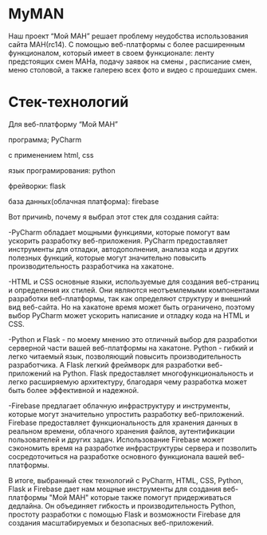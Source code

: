# MyMAN
Наш проект “Мой МАН”  решает  проблему неудобства использования сайта МАН(rc14).  С помощью веб-платформы с более расширенным функционалом,  который имеет в своем функционале: ленту предстоящих смен МАНа, подачу заявок на смены , расписание смен, меню столовой, а также галерею всех фото и видео с прошедших смен.

# Стек-технологий
Для веб-платформу “Мой МАН”

программа; PyCharm

с применением html, css 

язык програмирования: python 

фрейворки: flask

база данных(облачная платформа): firebase

Вот причинb, почему я выбрал этот стек для создания сайта:

-PyCharm обладает мощными функциями, которые помогут вам ускорить разработку веб-приложения. PyCharm предоставляет инструменты для отладки, автодополнения, анализа кода и других полезных функций, которые могут значительно повысить производительность разработчика на хакатоне.

-HTML и CSS основные языки, используемые для создания веб-страниц и определения их стилей. Они являются неотъемлемыми компонентами разработки веб-платформы, так как определяют структуру и внешний вид веб-сайта. Но на хакатоне время может быть ограничено, поэтому выбор PyCharm может ускорить написание и отладку кода на HTML и CSS.

-Python и Flask - по моему мнению это отличный выбор для разработки серверной части вашей веб-платформы на хакатоне. Python - гибкий и легко читаемый язык, позволяющий повысить производительность разработчика. А Flask легкий фреймворк для разработки веб-приложений на Python. Flask предоставляет многофункциональность и легко расширяемую архитектуру, благодаря чему разработка может быть более эффективной и надежной.

-Firebase предлагает облачную инфраструктуру и инструменты, которые могут значительно упростить разработку веб-приложений. Firebase предоставляет функциональность для хранения данных в реальном времени, облачного хранения файлов, аутентификации пользователей и других задач. Использование Firebase может сэкономить время на разработке инфраструктуры сервера и позволить сосредоточиться на разработке основного функционала вашей веб-платформы.

В итоге, выбранный стек технологий с PyCharm, HTML, CSS, Python, Flask и Firebase дает нам мощные инструменты для создания веб-платформы "Мой МАН" которые также помогут придерживаться дедлайна. Он объединяет гибкость и производительность Python, простоту разработки с помощью Flask и возможности Firebase для создания масштабируемых и безопасных веб-приложений.
